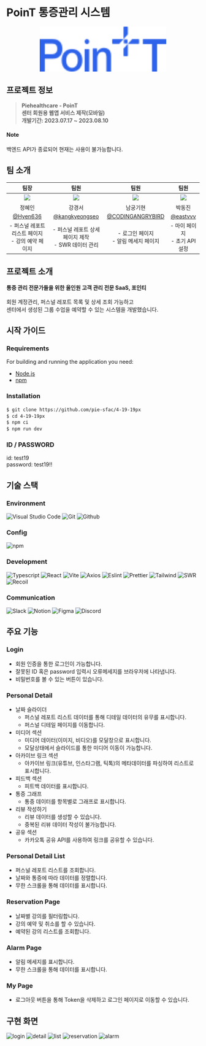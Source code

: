 # PoinT 통증관리 시스템

<div align="center">
<img width="330" alt="image" src="src/assets/images/Logo.svg">
</div>

## 프로젝트 정보

> **Piehealthcare - PoinT**
<br/>**센터 회원용 웹앱 서비스 제작(모바일)** 
<br/>**개발기간: 2023.07.17 ~ 2023.08.10**

#### Note
백엔드 API가 종료되어 현재는 사용이 불가능합니다.

## 팀 소개

|팀장|팀원|팀원|팀원|
|:---:|:---:|:---:|:---:|
|<img width="160px" src="https://avatars.githubusercontent.com/u/94895962?v=4" />|<img width="160px" src="https://avatars.githubusercontent.com/u/45960361?v=4">|<img width="160px" src="https://avatars.githubusercontent.com/u/133086881?s=400&v=4">|<img width="160px" src="https://avatars.githubusercontent.com/u/137749126?v=4">|
|정혜인|강경서|남궁기현|박동진|
|[@Hyen636](https://github.com/Hyen636)|[@kangkyeongseo](https://github.com/kangkyeongseo)|[@CODINGANGRYBIRD](https://github.com/CODINGANGRYBIRD)|[@eastvvv](https://github.com/eastvvv)|
|- 퍼스널 레포트 리스트 페이지 <br/> - 강의 예약 페이지|- 퍼스널 레포트 상세 페이지 제작 <br/> - SWR 데이터 관리|- 로그인 페이지 <br/> - 알림 메세지 페이지|- 마이 페이지 <br/> - 초기 API 설정|

## 프로젝트 소개
**통증 관리 전문가들을 위한 올인원 고객 관리 전문 SaaS, 포인티**
</br>
</br>
회원 계정관리, 퍼스널 레포트 목록 및 상세 조회 가능하고 
</br>
센터에서 생성된 그룹 수업을 예약할 수 있는 시스템을 개발했습니다.

## 시작 가이드

### Requirements

For building and running the application you need:

- [Node.js](https://nodejs.org/ko/download)
- [npm](https://www.npmjs.com/package/package)

### Installation

``` bash
$ git clone https://github.com/pie-sfac/4-19-19px
$ cd 4-19-19px
$ npm ci
$ npm run dev
```

### ID / PASSWORD
id: test19</br>
password: test19!!

## 기술 스택

### Environment

![Visual Studio Code](https://img.shields.io/badge/Visual%20Studio%20Code-007ACC?style=for-the-badge&logo=Visual%20Studio%20Code&logoColor=white)
![Git](https://img.shields.io/badge/Git-F05032?style=for-the-badge&logo=Git&logoColor=white)
![Github](https://img.shields.io/badge/GitHub-181717?style=for-the-badge&logo=GitHub&logoColor=white)

### Config

![npm](https://img.shields.io/badge/npm-CB3837?style=for-the-badge&logo=npm&logoColor=white) 

### Development

![Typescript](https://img.shields.io/badge/Typescript-3178C6?style=for-the-badge&logo=typescript&logoColor=white)
![React](https://img.shields.io/badge/React-20232A?style=for-the-badge&logo=react&logoColor=61DAFB)
![Vite](https://img.shields.io/badge/Vite-646CFF?style=for-the-badge&logo=vite&logoColor=white)
![Axios](https://img.shields.io/badge/axios-5A29E4.svg?&style=for-the-badge&logo=axios&logoColor=white)
![Eslint](https://img.shields.io/badge/eslint-4B32C3.svg?&style=for-the-badge&logo=eslint&logoColor=white)
![Prettier](https://img.shields.io/badge/prettier-DF0067.svg?&style=for-the-badge&logo=prettier&logoColor=white)
![Tailwind](https://img.shields.io/badge/Tailwind-06B6D4.svg?&style=for-the-badge&logo=tailwindcss&logoColor=white)
![SWR](https://img.shields.io/badge/SWR-EEEEEE.svg?&style=for-the-badge&logo=&logoColor=white)
![Recoil](https://img.shields.io/badge/Recoil-3578E5.svg?&style=for-the-badge&logo=recoil&logoColor=white)
### Communication

![Slack](https://img.shields.io/badge/Slack-4A154B?style=for-the-badge&logo=Slack&logoColor=white)
![Notion](https://img.shields.io/badge/Notion-000000?style=for-the-badge&logo=Notion&logoColor=white)
![Figma](https://img.shields.io/badge/Figma-F24E1E?style=for-the-badge&logo=Figma&logoColor=white)
![Discord](https://img.shields.io/badge/Discord-5865F2?style=for-the-badge&logo=Discord&logoColor=white)

## 주요 기능

### Login
- 회원 인증을 통한 로그인이 가능합니다.
- 잘못된 ID 혹은 password 입력시 오류메세지를 브라우저에 나타냅니다.
- 비밀번호를 볼 수 있는 버튼이 있습니다.

### Personal Detail
- 날짜 슬라이더
    - 퍼스널 레포트 리스트 데이터를 통해 디테일 데이터의 유무를 표시합니다.
    - 퍼스널 디테일 페이지를 이동합니다.
- 미디어 섹션
    - 미디어 데이터(이미지, 비디오)를 모달창으로 표시합니다.
    - 모달상태에서 슬라이드를 통한 미디어 이동이 가능합니다.
- 아카이브 링크 섹션
    - 아카이브 링크(유튜브, 인스타그램, 틱톡)의 메타데이터를 파싱하여 리스트로 표시합니다.
- 피드백 섹션
    - 피트백 데이터를 표시합니다.
- 통증 그래프
    - 통증 데이터를 항목별로 그래프로 표시합니다.
- 리뷰 작성하기
    - 리뷰 데이터를 생성할 수 있습니다.
    - 중복된 리뷰 데이터 작성이 불가능합니다.
- 공유 섹션
    - 카카오톡 공유 API를 사용하여 링크를 공유할 수 있습니다.

### Personal Detail List
- 퍼스널 레포트 리스트를 조회합니다.
- 날짜와 통증에 따라 데이터를 정렬합니다.
- 무한 스크롤을 통해 데이터를 표시합니다.

### Reservation Page
- 날짜별 강의를 필터링합니다.
- 강의 예약 및 취소를 할 수 있습니다. 
- 예약된 강의 리스트를 조회합니다.

### Alarm Page
- 알림 메세지를 표시합니다.
- 무한 스크롤을 통해 데이터를 표시합니다.

### My Page
- 로그아웃 버튼을 통해 Token을 삭제하고 로그인 페이지로 이동할 수 있습니다.

## 구현 화면
![login](https://user-images.githubusercontent.com/45960361/262870418-84ac3634-5a76-4566-8dcb-f5f3b584f1d7.gif)
![detail](https://user-images.githubusercontent.com/45960361/262870741-5489e057-25c0-4123-889b-c0daa05d82d4.gif)
![list](https://user-images.githubusercontent.com/45960361/262870961-de630861-27a9-4628-9dc5-1ae38618fa12.gif)
![reservation](https://user-images.githubusercontent.com/45960361/262871109-970dd9f7-d6c7-47db-8ec9-ad9beec4f1ef.gif)
![alarm](https://user-images.githubusercontent.com/45960361/262871165-7eea707d-d51a-437a-b0cb-9f5a352235c4.gif)